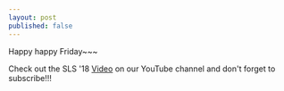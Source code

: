 ```yaml
---
layout: post
published: false
---
```

Happy happy Friday~~~

Check out the SLS '18 [Video](https://youtu.be/uVjF7ozpBSc) on our YouTube channel and don't forget to subscribe!!!



